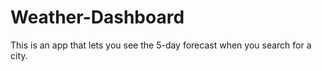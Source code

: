 # Weather-Dashboard
This is an app that lets you see the 5-day forecast when you search for a city.

